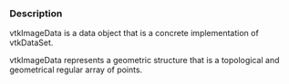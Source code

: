 ### Description

vtkImageData is a data object that is a concrete implementation of vtkDataSet. 

vtkImageData represents a geometric structure that is a topological and geometrical regular array of points. 
